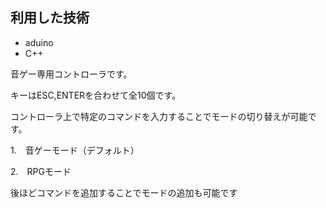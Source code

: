 ## 利用した技術
- aduino
- C++

音ゲー専用コントローラです。

キーはESC,ENTERを合わせて全10個です。

コントローラ上で特定のコマンドを入力することでモードの切り替えが可能です。

1.　音ゲーモード（デフォルト）

2.　RPGモード


後ほどコマンドを追加することでモードの追加も可能です
